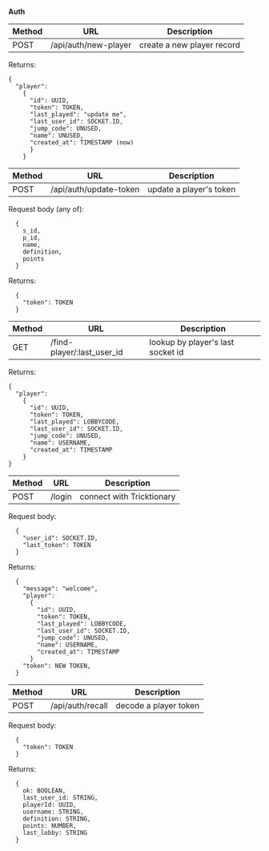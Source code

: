 **Auth**

| Method | URL                  | Description                |
| ------ | -------------------- | -------------------------- |
| POST   | /api/auth/new-player | create a new player record |

Returns:

```
{
  "player":
    {
      "id": UUID,
      "token": TOKEN,
      "last_played": "update me",
      "last_user_id": SOCKET.ID,
      "jump_code": UNUSED,
      "name": UNUSED,
      "created_at": TIMESTAMP (now)
      }
    }
```

| Method | URL                    | Description             |
| ------ | ---------------------- | ----------------------- |
| POST   | /api/auth/update-token | update a player's token |

Request body (any of):

```
  {
    s_id,
    p_id,
    name,
    definition,
    points
  }
```
Returns:
```
  { 
    "token": TOKEN 
  }
```

| Method | URL                        | Description                       |
| ------ | -------------------------- | --------------------------------- |
| GET    | /find-player/:last_user_id | lookup by player's last socket id |

Returns:

```
{
  "player":
    {
      "id": UUID,
      "token": TOKEN,
      "last_played": LOBBYCODE,
      "last_user_id": SOCKET.ID,
      "jump_code": UNUSED,
      "name": USERNAME,
      "created_at": TIMESTAMP
    }
}
```

| Method | URL    | Description               |
| ------ | ------ | ------------------------- |
| POST   | /login | connect with Tricktionary |

Request body:

```
  {
    "user_id": SOCKET.ID,
    "last_token": TOKEN
  }
```

Returns:
```
  {
    "message": "welcome",
    "player":
      {
        "id": UUID,
        "token": TOKEN,
        "last_played": LOBBYCODE,
        "last_user_id": SOCKET.ID,
        "jump_code": UNUSED,
        "name": USERNAME,
        "created_at": TIMESTAMP
      }
    "token": NEW TOKEN,
  }
```
| Method | URL                  | Description                |
| ------ | -------------------- | -------------------------- |
| POST   | /api/auth/recall     | decode a player token      |

Request body:

```
  {
    "token": TOKEN
  }
```

Returns:
```
  {
    ok: BOOLEAN,
    last_user_id: STRING,
    playerId: UUID,
    username: STRING,
    definition: STRING,
    points: NUMBER,
    last_lobby: STRING
  }
```